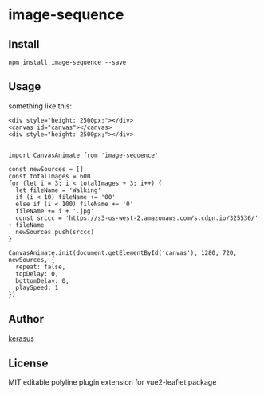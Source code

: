 # image-sequence


## Install

    npm install image-sequence --save

## Usage

something like this:


    <div style="height: 2500px;"></div>
    <canvas id="canvas"></canvas>
    <div style="height: 2500px;"></div>


    import CanvasAnimate from 'image-sequence'

    const newSources = []
    const totalImages = 600
    for (let i = 3; i < totalImages + 3; i++) {
      let fileName = 'Walking'
      if (i < 10) fileName += '00'
      else if (i < 100) fileName += '0'
      fileName += i + '.jpg'
      const srccc = 'https://s3-us-west-2.amazonaws.com/s.cdpn.io/325536/' + fileName
      newSources.push(srccc)
    }

    CanvasAnimate.init(document.getElementById('canvas'), 1280, 720, newSources, {
      repeat: false,
      topDelay: 0,
      bottomDelay: 0,
      playSpeed: 1
    })
    
## Author

[kerasus](https://github.com/kerasus/)


## License

MIT
editable polyline plugin extension for vue2-leaflet package
